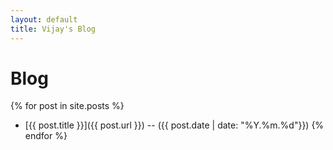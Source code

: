 ```yaml
---
layout: default
title: Vijay's Blog
---
```


# Blog

{% for post in site.posts %}
- [{{ post.title }}]({{ post.url }}) -- ({{ post.date | date: "%Y.%m.%d"}})
{% endfor %}
